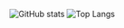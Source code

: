 ![GitHub stats](https://github-readme-stats.vercel.app/api?username=codereptile&show_icons=true&theme=aura&line_height=20)
![Top Langs](https://github-readme-stats.vercel.app/api/top-langs/?username=codereptile&layout=compact)
